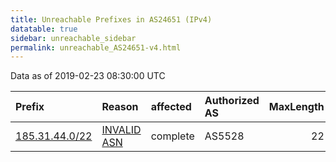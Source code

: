 ```yaml
---
title: Unreachable Prefixes in AS24651 (IPv4)
datatable: true
sidebar: unreachable_sidebar
permalink: unreachable_AS24651-v4.html
---
```


Data as of 2019-02-23 08:30:00 UTC


<div class="datatable-begin"></div>

| Prefix                                                 | Reason                                                                                                | affected   | Authorized AS   |   MaxLength | Anchor                                         |   unreachable /24s |
|:-------------------------------------------------------|:------------------------------------------------------------------------------------------------------|:-----------|:----------------|------------:|:-----------------------------------------------|-------------------:|
| [185.31.44.0/22](https://stat.ripe.net/185.31.44.0/22) | [INVALID ASN](https://rpki-validator.ripe.net/announcement-preview?asn=AS24651&prefix=185.31.44.0/22) | complete   | AS5528          |          22 | [RIPE](unreachable_RIPE_NCC_RPKI_Root-v4.html) |                  4 |

<div class="datatable-end"></div>